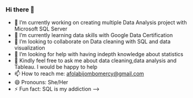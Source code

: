 ### Hi there 👋


- 🔭 I’m currently working on creating multiple Data Analysis project with Microsoft SQL Server
- 🌱 I’m currently learning data skills with Google Data Certification 
- 👯 I’m looking to collaborate on Data cleaning with SQL and data visualization
- 🤔 I’m looking for help with having indepth knowledge about statistics
- 💬 Kindly feel free to ask me about data cleaning,data analysis and Tableau. I would be happy to help
- 📫 How to reach me: afolabijombomercy@gmail.com
- 😄 Pronouns: She/Her
- ⚡ Fun fact: SQL is my addiction 
-->
